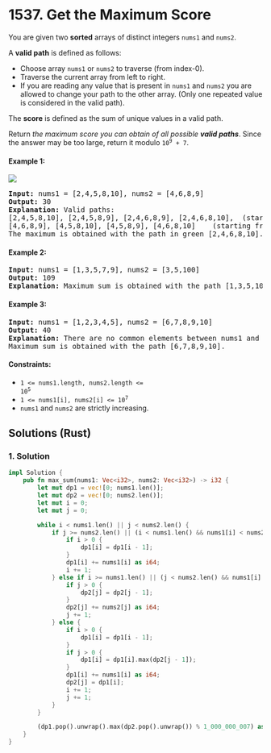 # 1537. Get the Maximum Score
You are given two **sorted** arrays of distinct integers `nums1` and `nums2`.

A **valid path** is defined as follows:

* Choose array `nums1` or `nums2` to traverse (from index-0).
* Traverse the current array from left to right.
* If you are reading any value that is present in `nums1` and `nums2` you are allowed to change your path to the other array. (Only one repeated value is considered in the valid path).

The **score** is defined as the sum of unique values in a valid path.

Return *the maximum score you can obtain of all possible **valid paths***. Since the answer may be too large, return it modulo <code>10<sup>9</sup> + 7</code>.

#### Example 1:
![](https://assets.leetcode.com/uploads/2020/07/16/sample_1_1893.png)
<pre>
<strong>Input:</strong> nums1 = [2,4,5,8,10], nums2 = [4,6,8,9]
<strong>Output:</strong> 30
<strong>Explanation:</strong> Valid paths:
[2,4,5,8,10], [2,4,5,8,9], [2,4,6,8,9], [2,4,6,8,10],  (starting from nums1)
[4,6,8,9], [4,5,8,10], [4,5,8,9], [4,6,8,10]    (starting from nums2)
The maximum is obtained with the path in green [2,4,6,8,10].
</pre>

#### Example 2:
<pre>
<strong>Input:</strong> nums1 = [1,3,5,7,9], nums2 = [3,5,100]
<strong>Output:</strong> 109
<strong>Explanation:</strong> Maximum sum is obtained with the path [1,3,5,100].
</pre>

#### Example 3:
<pre>
<strong>Input:</strong> nums1 = [1,2,3,4,5], nums2 = [6,7,8,9,10]
<strong>Output:</strong> 40
<strong>Explanation:</strong> There are no common elements between nums1 and nums2.
Maximum sum is obtained with the path [6,7,8,9,10].
</pre>

#### Constraints:
* <code>1 <= nums1.length, nums2.length <= 10<sup>5</sup></code>
* <code>1 <= nums1[i], nums2[i] <= 10<sup>7</sup></code>
* `nums1` and `nums2` are strictly increasing.

## Solutions (Rust)

### 1. Solution
```Rust
impl Solution {
    pub fn max_sum(nums1: Vec<i32>, nums2: Vec<i32>) -> i32 {
        let mut dp1 = vec![0; nums1.len()];
        let mut dp2 = vec![0; nums2.len()];
        let mut i = 0;
        let mut j = 0;

        while i < nums1.len() || j < nums2.len() {
            if j >= nums2.len() || (i < nums1.len() && nums1[i] < nums2[j]) {
                if i > 0 {
                    dp1[i] = dp1[i - 1];
                }
                dp1[i] += nums1[i] as i64;
                i += 1;
            } else if i >= nums1.len() || (j < nums2.len() && nums1[i] > nums2[j]) {
                if j > 0 {
                    dp2[j] = dp2[j - 1];
                }
                dp2[j] += nums2[j] as i64;
                j += 1;
            } else {
                if i > 0 {
                    dp1[i] = dp1[i - 1];
                }
                if j > 0 {
                    dp1[i] = dp1[i].max(dp2[j - 1]);
                }
                dp1[i] += nums1[i] as i64;
                dp2[j] = dp1[i];
                i += 1;
                j += 1;
            }
        }

        (dp1.pop().unwrap().max(dp2.pop().unwrap()) % 1_000_000_007) as i32
    }
}
```
